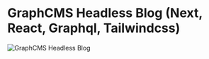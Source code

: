 # GraphCMS Headless Blog (Next, React, Graphql, Tailwindcss)

![GraphCMS Headless Blog](https://i.ibb.co/NmnJnKD/image.png)
